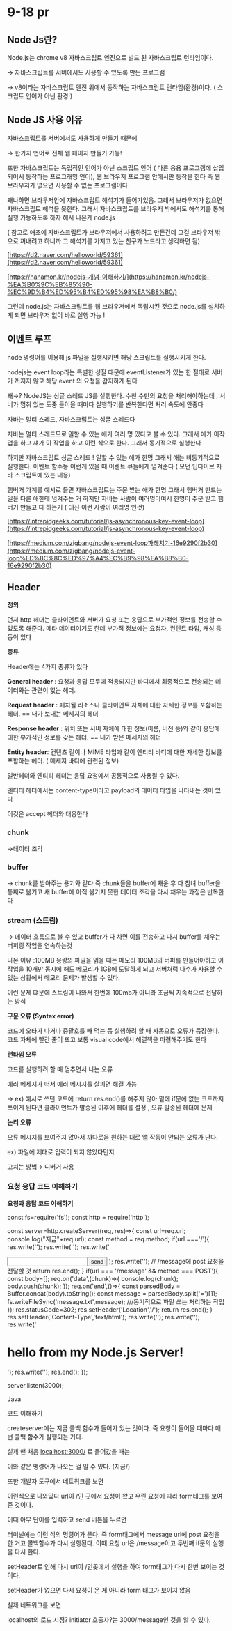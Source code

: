 # 9-18 pr

## Node Js란?

Node.js는 chrome v8 자바스크립트 엔진으로 빌드 된 자바스크립트 런타임이다.

→ 자바스크립트를 서버에서도 사용할 수 있도록 만든 프로그램

→ v8이라는 자바스크립트 엔진 위에서 동작하는 자바스크립트 런타임(환경)이다. ( 스크립트 언어가 아닌 환경!)

## Node JS 사용 이유

자바스크립트를 서버에서도 사용하게 만들기 때문에

→ 한가지 언어로 전체 웹 페이지 만들기 가능!

또한 자바스크립트는 독립적인 언어가 아닌 스크립트 언어 ( 다른 응용 프로그램에 삽입되어서 동작하는 프로그래밍 언어), 웹 브라우저 프로그램 안에서만 동작을 한다 즉 웹 브라우저가 없으면 사용할 수 없는 프로그램이다

왜냐하면 브라우저안에 자바스크립트 해석기가 들어가있음. 그래서 브라우저가 없으면 자바스크립트 해석을 못한다. 그래서 자바스크립트를 브라우저 밖에서도 해석기를 통해 실행 가능하도록 하자 해서 나온게 node.js

( 참고로 애초에 자바스크립트가 브라우저에서 사용하려고 만든건데 그걸 브라우저 밖으로 꺼내려고 하니까 그 해석기를 가지고 있는 친구가 노드라고 생각하면 됨)

[https://d2.naver.com/helloworld/59361](https://d2.naver.com/helloworld/59361)

[https://hanamon.kr/nodejs-개념-이해하기/](https://hanamon.kr/nodejs-%EA%B0%9C%EB%85%90-%EC%9D%B4%ED%95%B4%ED%95%98%EA%B8%B0/)

그런데 node.js는 자바스크립트를 웹 브라우저에서 독립시킨 것으로 node.js를 설치하게 되면 브라우저 없이 바로 실행 가능 !

## **이벤트 루프**

node 명령어를 이용해 js 파일을 실행시키면 해당 스크립트를 실행시키게 한다.

nodejs는 event loop라는 특별한 성질 때문에 eventListener가 있는 한 절대로 서버가 꺼지지 않고 해당 event 의 요청을 감지하게 된다

왜→? NodeJS는 싱글 스레드 JS를 실행한다. 수천 수만의 요청을 처리해야하는데 , 서버가 멈춰 있는 도중 들어올 때마다 실행하기를 반복한다면 처리 속도에 안좋다

자바는 멀티 스레드, 자바스크립트는 싱글 스레드다

자바는 멀티 스레드므로 일할 수 있는 애가 여러 명 있다고 볼 수 있다. 그래서 애가 이작업을 하고 쟤가 이 작업을 하고 이런 식으로 한다. 그래서 동기적으로 실행한다

하지만 자바스크립트 싱글 스레드 ! 일할 수 있는 애가 한명 그래서 애는 비동기적으로 실행한다. 이벤트 함수등 이런게 있을 때 이벤트 큐들에게 넘겨준다 ( 모던 딥다이브 자바 스크립트에 있는 내용)

햄버거 가계를 예시로 들면 자바스크립트는 주문 받는 애가 한명 그래서 햄버거 만드는 일을 다른 애한테 넘겨주는 거 하지만 자바는 사람이 여러명이여서 한명이 주문 받고 햄버거 만들고 다 하는거 ( 대신 이런 사람이 여러명 인것)

[https://intrepidgeeks.com/tutorial/js-asynchronous-key-event-loop](https://intrepidgeeks.com/tutorial/js-asynchronous-key-event-loop)

[https://medium.com/zigbang/nodejs-event-loop파헤치기-16e9290f2b30](https://medium.com/zigbang/nodejs-event-loop%ED%8C%8C%ED%97%A4%EC%B9%98%EA%B8%B0-16e9290f2b30)

## **Header**

**정의**

먼저 http 헤더는 클라이언트와 서버가 요청 또는 응답으로 부가적인 정보를 전송할 수 있도록 해준다. 메타 데이터이기도 한데 부가적 정보에는 요청자, 컨텐트 타입, 캐싱 등등이 있다

**종류**

Header에는 4가지 종류가 있다

**General header** : 요청과 응답 모두에 적용되지만 바디에서 최종적으로 전송되는 데이터와는 관련이 없는 헤더.

**Request header** : 페치될 리소스나 클라이언트 자체에 대한 자세한 정보를 포함하는 헤더. == 내가 보내는 메세지의 헤더

**Response header** : 위치 또는 서버 자체에 대한 정보(이름, 버전 등)와 같이 응답에 대한 부가적인 정보를 갖는 헤더. == 내가 받은 메세지의 헤더

**Entity header**: 컨텐츠 길이나 MIME 타입과 같이 엔티티 바디에 대한 자세한 정보를 포함하는 헤더. ( 메세지 바디에 관련된 정보)

일반헤더와 엔티티 헤더는 응답 요청에서 공통적으로 사용될 수 있다.

엔티티 헤더에서는 content-type이라고 payload의 데이터 타입을 나타내는 것이 있다

이것은 accept 헤더와 대응한다

### chunk

→데이터 조각

### buffer

→ chunk를 받아주는 용기와 같다 즉 chunk들을 buffer에 채운 후 다 참녀 buffer을 통째로 옮기고 새 buffer에 아직 옮기지 못한 데이터 조각을 다시 채우는 과정은 반복한다

### **stream (스트림)**

→ 데이터 흐름으로 볼 수 있고 buffer가 다 차면 이를 전송하고 다시 buffer를 채우는 버퍼링 작업을 연속하는것

나온 이유 :100MB 용량의 파일을 읽을 때는 메모리 100MB의 버퍼를 만들어야하고 이 작업을 10개만 동시에 해도 메모리가 1GB에 도달하게 되고 서버처럼 다수가 사용할 수 있는 상황에서 메모리 문제가 발생할 수 있다.

이런 문제 떄문에 스트림이 나와서 한번에 100mb가 아니라 조금씩 지속적으로 전달하는 방식

**구문 오류 (Syntax error)**

코드에 오타가 나거나 중괄호를 빼 먹는 등 실행하려 할 때 자동으로 오류가 등장한다. 코드 자체에 빨간 줄이 뜨고 보통 visual code에서 해결책을 마련해주기도 한다

**런타임 오류**

코드를 실행하려 할 때 멈추면서 나는 오류

에러 메세지가 떠서 에러 메시지를 살피면 해결 가능

→ ex) 예시로 쓰던 코드에 return res.end()를 해주지 않아 밑에 if문에 없는 코드까지 쓰이게 된다면 클라이언트가 발송된 이후에 헤더를 설정 , 오류 발송된 헤더에 문제

**논리 오류**

오류 메시지를 보여주지 않아서 까다로움 원하는 대로 앱 작동이 안되는 오류가 난다.

ex) 파일에 제대로 입력이 되지 않았다던지

고치는 방법→ 디버거 사용

### 요청 응답 코드 이해하기

**요청과 응답 코드 이해하기**

const fs=require('fs');
const http =  require('http');

const server=http.createServer((req, res)=>{
    const url=req.url;
    console.log("지금"+req.url);
    const method = req.method;
    if(url ==='/'){
        res.write('<html>');
        res.write('<head><title>enter message</title><head>');
        res.write('<body><form action="/message" method ="POST"><input type="text" name="message"><button>send</button><body>');
        res.write('</html>');
        // /message에 post 요청을 전달할 것
        return res.end();
    }
    if(url === '/message' && method ==='POST'){
        const body=[];
        req.on('data',(chunk)=>{
            console.log(chunk);
            body.push(chunk);
        });
        req.on('end',()=>{
        const parsedBody = Buffer.concat(body).toString();
        const message = parsedBody.split('=')[1];
        fs.writeFileSync('message.txt',message);
///동기적으로 파일 쓰는 처리하는 작업
        });
        res.statusCode=302;
        res.setHeader('Location','/');
        return res.end();
    }
    res.setHeader('Content-Type','text/html');
    res.write('<html>');
    res.write('<head><title>hi</title><head>');
    res.write('<body><h1>hello from my Node.js Server!</h1><body>');
    res.write('</html>');
    res.end();
});

server.listen(3000);

Java

코드 이해하기

createserver에는 지금 콜백 함수가 들어가 있는 것이다. 즉 요청이 들어올 때마다 매번 콜백 함수가 실행되는 거다.

실제 맨 처음 [localhost:3000/](http://localhost:3000/) 로 들어갔을 때는

이와 같은 명령어가 나오는 걸 알 수 있다. (지금/)

또한 개발자 도구에서 네트워크를 보면

이런식으로 나와있다 url이 /인 곳에서 요청이 왔고 우린 요청에 따라 form태그를 보여준 것이다.

이때 아무 단어를 입력하고 send 버튼을 누르면

터미널에는 이런 식의 명령어가 뜬다. 즉 form태그에서 message url에 post 요청을 한 거고 콜백함수가 다시 실행된다. 이때 요청 url은 /message이고 두번째 if문의 실행을 다시 한다.

setHeader로 인해 다시 url이 /인곳에서 실행을 하여 form태그가 다시 한번 보이는 것이다.

setHeader가 없으면 다시 요청이 온 게 아니라 form 태그가 보이지 않음

실제 네트워크를 보면

localhost의 로드 시점? initiator 호출자?는 3000/message인 것을 알 수 있다.